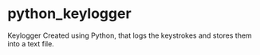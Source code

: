 # python_keylogger
Keylogger Created using Python, that logs the keystrokes and stores them into a text file.
